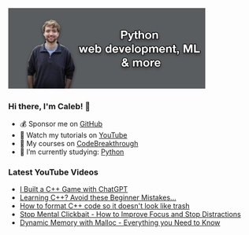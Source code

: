 <img src="github-cover-photo-my-face.jpg" width="400px" />

### Hi there, I'm Caleb! 🍛

- 💰 Sponsor me on [GitHub](https://github.com/sponsors/CalebCurry)
- 🎥 Watch my tutorials on [YouTube](https://www.youtube.com/calebthevideomaker2)
- 📗 My courses on [CodeBreakthrough](https://www.codebreakthrough.com)
- 🤔 I’m currently studying: [Python](https://www.youtube.com/watch?v=s3IvdkCq2_c&t=4254s)

### Latest YouTube Videos
<!-- YOUTUBE:START -->
- [I Built a C++ Game with ChatGPT](https://www.youtube.com/watch?v=gxI66T58qMA)
- [Learning C++? Avoid these Beginner Mistakes...](https://www.youtube.com/watch?v=7FIJFBJsxuc)
- [How to format C++ code so it doesn&#39;t look like trash](https://www.youtube.com/watch?v=MfOxPGMoixM)
- [Stop Mental Clickbait - How to Improve Focus and Stop Distractions](https://www.youtube.com/watch?v=0XhIore_6Hw)
- [Dynamic Memory with Malloc - Everything you Need to Know](https://www.youtube.com/watch?v=GER0MmUdQbI)
<!-- YOUTUBE:END -->
